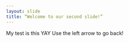 ```yaml
---
layout: slide
title: “Welcome to our second slide!”
---
```

My test is this YAY
Use the left arrow to go back!
